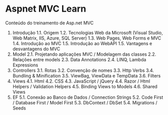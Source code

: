 # Aspnet MVC Learn
Conteúdo do treinamento de Asp.net MVC

1. Introdução
  1.1. Origem
  1.2. Tecnologias Web da Microsoft (Visual Studio, Web Matrix, IIS, Azure, SQL Server)
  1.3. Web Pages, Web Forms e MVC
  1.4. Introdução ao MVC
  1.5. Introdução ao WebAPI
  1.5. Vantagens e desvantagens do MVC
2. Model
  2.1. Projetando aplicações MVC / Modelagem das classes
  2.2. Relações entre models
  2.3. Data Annotations
  2.4. LINQ, Lambda Expressions
3. Controllers
  3.1. Rotas
  3.2. Convenção de nomes
  3.3. Http Verbs
  3.4. Bundling & Minification
  3.5. ViewBag, ViewData e TempData
  3.6. Filters
4. Views
  4.1. Html
  4.2. CSS
  4.3. JavaScript / jQuery
  4.4. Razor / Html Helpers / Validation Helpers
  4.5. Binding Views to Models
  4.6. Shared Views
5. EF
  5.1. Conexão ao Banco de Dados / Connection Strings
  5.2. Code First / Database First / Model First
  5.3. DbContext / DbSet
  5.4. Migrations / Seeds
